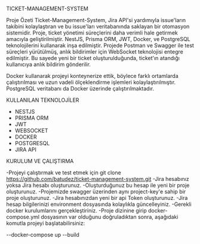 TICKET-MANAGEMENT-SYSTEM

Proje Özeti
Ticket-Management-System, Jira API'si yardımıyla issue'ların takibini kolaylaştıran ve bu issue'ları veritabanında saklayan bir otomasyon sistemidir. Proje, ticket yönetimi süreçlerini daha verimli hale getirmek amacıyla geliştirilmiştir. NestJS, Prisma ORM, JWT, Docker, ve PostgreSQL teknolojilerini kullanarak inşa edilmiştir. Projede Postman ve Swagger ile test süreçleri yürütülmüş, anlık bildirimler için WebSocket teknolojisi entegre edilmiştir. Bu sayede yeni bir ticket oluşturulduğunda, ticket'ın atandığı kullanıcıya anlık bildirim gönderilir.

Docker kullanarak projeyi konteynerize ettik, böylece farklı ortamlarda çalıştırılması ve uzun vadeli ölçeklendirme işlemleri kolaylaştırılmıştır. PostgreSQL veritabanı da Docker üzerinde çalıştırılmaktadır.

KULLANILAN TEKNOLOJİLER

- NESTJS
- PRISMA ORM
- JWT
- WEBSOCKET
- DOCKER
- POSTGRESQL
- JIRA API

KURULUM VE ÇALIŞTIRMA

-Projeyi çalıştırmak ve test etmek için
 git clone https://github.com/batudez/ticket-management-system.git
-Jira hesabınız yoksa Jira hesabı oluşturunuz.
-Oluşturduğunuz bu hesap ile yeni bir proje oluşturunuz.
-Projemizde swagger üzerinden aynı project-key'e sahip bir proje oluşturunuz.
-Jira hesabınızdan yeni bir api Token oluşturunuz.
-Jira hesap bilgilerinizi environment dosyasında kolaylıkla güncelleyiniz.
-Gerekli docker kurulumlarını gerçekleştiriniz.
-Proje dizinine girip docker-compose.yml dosyasının var olduğunu doğruladıktan sonra,
 aşağıdaki komutla projeyi başlatabilirsiniz:

  --docker-compose up --build
